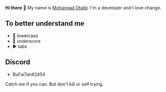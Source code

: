 **Hi there** 👋 My name is [Mohannad Otaibi](https://www.mohannadotaibi.com). I'm a developer and I love change.

## To better understand me
- 🔡 lowercase
- 🔻 underscore
- ▶️ tabs



## Discord
- BuFai7an#2454

Catch me if you can. But don't kill ur self trying.
